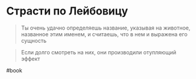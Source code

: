 # Страсти по Лейбовицу

>Ты очень удачно определяешь название, указывая на животное, названное этим именем, и считаешь, что в нем и выражена его сущность

>Если долго смотреть на них, они производили отупляющий эффект  

#book